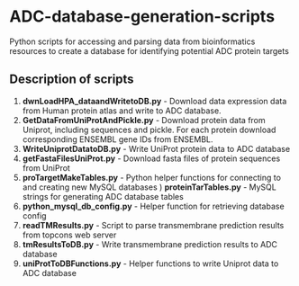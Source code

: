 # ADC-database-generation-scripts
Python scripts for accessing and parsing data from bioinformatics resources to create a database for identifying potential ADC protein targets

## Description of scripts
1) **dwnLoadHPA_dataandWritetoDB.py** - Download data expression data from Human protein atlas and write to ADC database.
2) **GetDataFromUniProtAndPickle.py** - Download protein data from Uniprot, including sequences and pickle. For each protein download corresponding ENSEMBL gene IDs from ENSEMBL.
3) **WriteUniprotDatatoDB.py** - Write UniProt protein data to ADC database
4) **getFastaFilesUniProt.py** - Download fasta files of protein sequences from UniProt
5) **proTargetMakeTables.py** - Python helper functions for connecting to and creating new MySQL databases
) **proteinTarTables.py** - MySQL strings for generating ADC database tables
8) **python_mysql_db_config.py** - Helper function for retrieving database config
9) **readTMResults.py** - Script to parse transmembrane prediction results from topcons web server
10) **tmResultsToDB.py** - Write transmembrane prediction results to ADC database
11) **uniProtToDBFunctions.py** - Helper functions to write Uniprot data to ADC database
